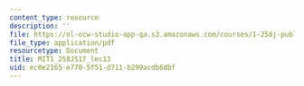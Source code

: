 ```yaml
---
content_type: resource
description: ''
file: https://ol-ocw-studio-app-qa.s3.amazonaws.com/courses/1-258j-public-transportation-systems-spring-2017/ec0e2165e7705f51d711b299acdb6dbf_MIT1_258JS17_lec13.pdf
file_type: application/pdf
resourcetype: Document
title: MIT1_258JS17_lec13
uid: ec0e2165-e770-5f51-d711-b299acdb6dbf
---
```

